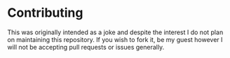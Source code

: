 # Contributing
   
This was originally intended as a joke and despite the interest I do not plan on maintaining this repository. If you wish to fork it, be my guest however I will not be accepting pull requests or issues generally. 
       
    

